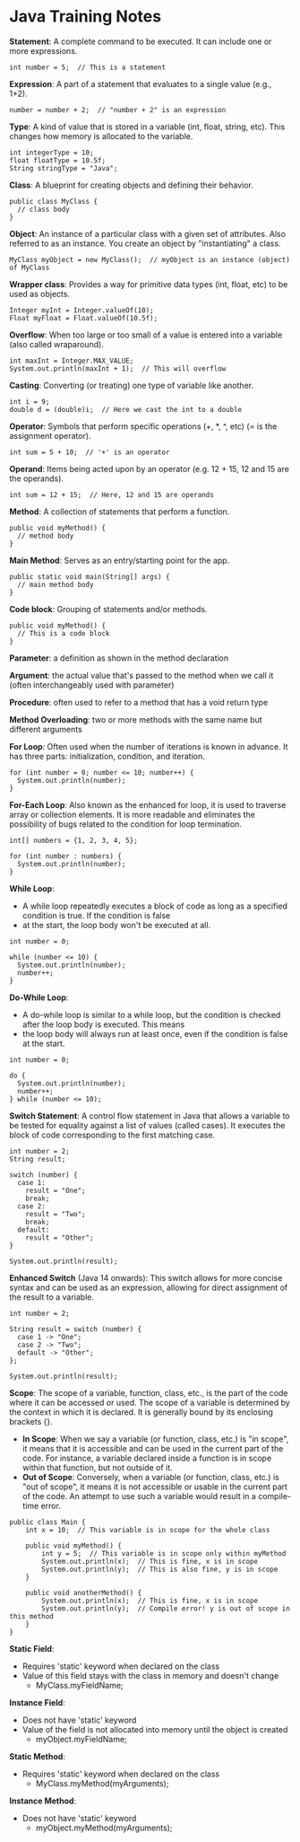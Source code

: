 # Java Training Notes

**Statement**: A complete command to be executed. It can include one or more expressions.
```
int number = 5;  // This is a statement
```

**Expression**: A part of a statement that evaluates to a single value (e.g., 1+2).
```
number = number + 2;  // "number + 2" is an expression
```

**Type**: A kind of value that is stored in a variable (int, float, string, etc). This changes how memory is allocated 
to the variable.
```
int integerType = 10; 
float floatType = 10.5f; 
String stringType = "Java";
```

**Class**: A blueprint for creating objects and defining their behavior.
```
public class MyClass { 
  // class body
}
```

**Object**: An instance of a particular class with a given set of attributes. Also referred to as an instance. 
You create an object by "instantiating" a class.
```
MyClass myObject = new MyClass();  // myObject is an instance (object) of MyClass
```

**Wrapper class**: Provides a way for primitive data types (int, float, etc) to be used as objects.
```
Integer myInt = Integer.valueOf(10); 
Float myFloat = Float.valueOf(10.5f); 
```

**Overflow**: When too large or too small of a value is entered into a variable (also called wraparound).
```
int maxInt = Integer.MAX_VALUE;
System.out.println(maxInt + 1);  // This will overflow
```

**Casting**: Converting (or treating) one type of variable like another.
```
int i = 9;
double d = (double)i;  // Here we cast the int to a double
```

**Operator**: Symbols that perform specific operations (+, *, ^, etc) (= is the assignment operator).
```
int sum = 5 + 10;  // '+' is an operator
```

**Operand**: Items being acted upon by an operator (e.g. 12 + 15, 12 and 15 are the operands).
```
int sum = 12 + 15;  // Here, 12 and 15 are operands
```

**Method**: A collection of statements that perform a function.
```
public void myMethod() {
  // method body
}
```

**Main Method**: Serves as an entry/starting point for the app.
```
public static void main(String[] args) {
  // main method body
}
```

**Code block**: Grouping of statements and/or methods.
```
public void myMethod() {
  // This is a code block
}
```

**Parameter**: a definition as shown in the method declaration

**Argument**: the actual value that's passed to the method when we call it (often interchangeably used with parameter)

**Procedure**: often used to refer to a method that has a void return type

**Method Overloading**: two or more methods with the same name but different arguments

**For Loop**: Often used when the number of iterations is known in advance. It has three parts: initialization, 
condition, and iteration.
```
for (int number = 0; number <= 10; number++) {
  System.out.println(number);
}
```

**For-Each Loop**: Also known as the enhanced for loop, it is used to traverse array or collection elements. 
It is more readable and eliminates the possibility of bugs related to the condition for loop termination.
```
int[] numbers = {1, 2, 3, 4, 5};

for (int number : numbers) {
  System.out.println(number);
}
```

**While Loop**:
* A while loop repeatedly executes a block of code as long as a specified condition is true. If the condition is false 
* at the start, the loop body won't be executed at all.
```
int number = 0;

while (number <= 10) {
  System.out.println(number);
  number++;
}
```

**Do-While Loop**:
* A do-while loop is similar to a while loop, but the condition is checked after the loop body is executed. This means 
* the loop body will always run at least once, even if the condition is false at the start.
```
int number = 0;

do {
  System.out.println(number);
  number++;
} while (number <= 10);
``` 

**Switch Statement**: A control flow statement in Java that allows a variable to be tested for equality against a list 
of values (called cases). It executes the block of code corresponding to the first matching case.
```
int number = 2;
String result;

switch (number) {
  case 1:
    result = "One";
    break;
  case 2:
    result = "Two";
    break;
  default:
    result = "Other";
}

System.out.println(result);
```

**Enhanced Switch** (Java 14 onwards): This switch allows for more concise syntax and can be used as an expression, 
allowing for direct assignment of the result to a variable.
```
int number = 2;

String result = switch (number) {
  case 1 -> "One";
  case 2 -> "Two";
  default -> "Other";
};

System.out.println(result);
```

**Scope**: The scope of a variable, function, class, etc., is the part of the code where it can be accessed or used. 
The scope of a variable is determined by the context in which it is declared. It is generally bound by its enclosing brackets {}.

* **In Scope**: When we say a variable (or function, class, etc.) is "in scope", it means that it is accessible and can be 
used in the current part of the code. For instance, a variable declared inside a function is in scope within that 
function, but not outside of it.
* **Out of Scope**: Conversely, when a variable (or function, class, etc.) is "out of scope", it means it is not accessible 
or usable in the current part of the code. An attempt to use such a variable would result in a compile-time error.

```
public class Main {
    int x = 10;  // This variable is in scope for the whole class

    public void myMethod() {
        int y = 5;  // This variable is in scope only within myMethod
        System.out.println(x);  // This is fine, x is in scope
        System.out.println(y);  // This is also fine, y is in scope
    }

    public void anotherMethod() {
        System.out.println(x);  // This is fine, x is in scope
        System.out.println(y);  // Compile error! y is out of scope in this method
    }
}
```

**Static Field**:
* Requires 'static' keyword when declared on the class
* Value of this field stays with the class in memory and doesn't change
  * MyClass.myFieldName;

**Instance Field**:
* Does not have 'static' keyword
* Value of the field is not allocated into memory until the object is created
  * myObject.myFieldName;

**Static Method**:
* Requires 'static' keyword when declared on the class
  * MyClass.myMethod(myArguments);

**Instance Method**:
* Does not have 'static' keyword
  * myObject.myMethod(myArguments);
